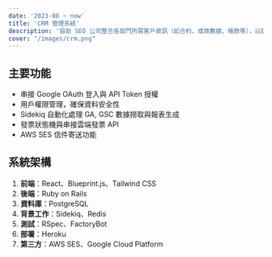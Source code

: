```yaml
---
date: '2023-08 ~ now'
title: 'CRM 管理系統'
description: '協助 SEO 公司整合各部門所需客戶資訊（如合約、成效數據、帳款等），以提升客戶管理效率。'
cover: "/images/crm.png"
---
```


## 主要功能
- 串接 Google OAuth 登入與 API Token 授權
- 用戶權限管理，確保資料安全性
- Sidekiq 自動化處理 GA, GSC 數據撈取與報表生成
- 發票狀態機與串接雲端發票 API
- AWS SES 信件寄送功能

## 系統架構
1. **前端**：React、Blueprint.js、Tailwind CSS
2. **後端**：Ruby on Rails
3. **資料庫**：PostgreSQL
4. **背景工作**：Sidekiq、Redis
5. **測試**：RSpec、FactoryBot
6. **部署**：Heroku
7. **第三方**：AWS SES、Google Cloud Platform